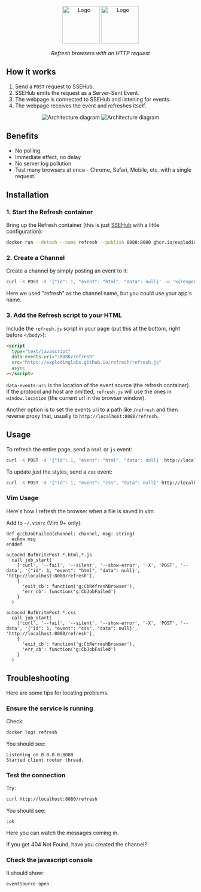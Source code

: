 <p align="center">
  <img alt="Logo" height="100" src="https://github.com/explodinglabs/refresh/blob/main/.images/logo-light.png?raw=true#gh-light-mode-only" />
  <img alt="Logo" height="100" src="https://github.com/explodinglabs/refresh/blob/main/.images/logo-dark.png?raw=true#gh-dark-mode-only" />
</p>

<p align="center">
  <i>Refresh browsers with an HTTP request</i>
</p>

## How it works

1. Send a `POST` request to SSEHub.
2. SSEHub emits the request as a Server-Sent Event.
3. The webpage is connected to SSEHub and listening for events.
4. The webpage receives the event and refreshes itself.

<p align="center">
  <img alt="Architecture diagram" src="https://github.com/explodinglabs/refresh/blob/main/.images/architecture-light.svg?raw=true#gh-light-mode-only" />
  <img alt="Architecture diagram" src="https://github.com/explodinglabs/refresh/blob/main/.images/architecture-dark.svg?raw=true#gh-dark-mode-only" />
</p>

## Benefits

- No polling
- Immediate effect, no delay
- No server log pollution
- Test many browsers at once - Chrome, Safari, Mobile, etc. with a single request.

## Installation

### 1. Start the Refresh container

Bring up the Refresh container (this is just
[SSEHub](https://github.com/vgno/ssehub) with a little configuration):

```sh
docker run --detach --name refresh --publish 8080:8080 ghcr.io/explodinglabs/refresh
```

### 2. Create a Channel

Create a channel by simply posting an event to it:

```sh
curl -X POST -d '{"id": 1, "event": "html", "data": null}' -w '%{response_code}' http://localhost:8080/refresh
```

Here we used "refresh" as the channel name, but you could use your app's name.

### 3. Add the Refresh script to your HTML

Include the `refresh.js` script in your page (put this at the bottom, right
before `</body>`):

```html
<script
  type="text/javascript"
  data-events-uri=":8080/refresh"
  src="https://explodinglabs.github.io/refresh/refresh.js"
  async
></script>
```

`data-events-uri` is the location of the event source (the refresh container).
If the protocol and host are omitted, `refresh.js` will use the ones in
`window.location` (the current url in the browser window).

Another option is to set the events uri to a path like `/refresh` and then
reverse proxy that, usually to `http://localhost:8080/refresh`.

## Usage

To refresh the entire page, send a `html` or `js` event:

```sh
curl -X POST -d '{"id": 1, "event": "html", "data": null}' http://localhost:8080/refresh
```

To update just the styles, send a `css` event:

```sh
curl -X POST -d '{"id": 1, "event": "css", "data": null}' http://localhost:8080/refresh
```

### Vim Usage

Here's how I refresh the browser when a file is saved in vim.

Add to `~/.vimrc` (Vim 9+ only):

```vim
def g:CbJobFailed(channel: channel, msg: string)
  echow msg
enddef

autocmd BufWritePost *.html,*.js
  call job_start(
    ['curl', '--fail', '--silent', '--show-error', '-X', 'POST', '--data', '{"id": 1, "event": "html", "data": null}', 'http://localhost:8080/refresh'],
    {
      'exit_cb': function('g:CbRefreshBrowser'),
      'err_cb': function('g:CbJobFailed')
    }
  )

autocmd BufWritePost *.css
  call job_start(
    ['curl', '--fail', '--silent', '--show-error', '-X', 'POST', '--data', '{"id": 1, "event": "css", "data": null}', 'http://localhost:8080/refresh'],
    {
      'exit_cb': function('g:CbRefreshBrowser'),
      'err_cb': function('g:CbJobFailed')
    }
  )
```

## Troubleshooting

Here are some tips for locating problems.

### Ensure the service is running

Check:

```sh
docker logs refresh
```

You should see:

```
Listening on 0.0.0.0:8080
Started client router thread.
```

### Test the connection

Try:

```sh
curl http://localhost:8080/refresh
```

You should see:

```
:ok

```

Here you can watch the messages coming in.

If you get 404 Not Found, have you created the channel?

### Check the javascript console

It should show:

```
eventSource open
```
